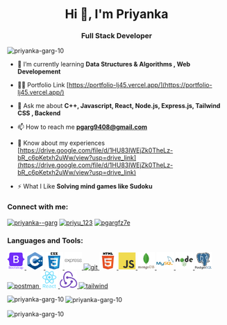 <h1 align="center">Hi 👋, I'm Priyanka</h1>
<h3 align="center">Full Stack Developer</h3>

<p align="left"> <img src="https://komarev.com/ghpvc/?username=priyanka-garg-10&label=Profile%20views&color=0e75b6&style=flat" alt="priyanka-garg-10" /> </p>

- 🌱 I’m currently learning **Data Structures & Algorithms , Web Developement**

- 👨‍💻 Portfolio Link [https://portfolio-lj45.vercel.app/](https://portfolio-lj45.vercel.app/)

- 💬 Ask me about **C++, Javascript, React, Node.js, Express.js, Tailwind CSS , Backend**

- 📫 How to reach me **pgarg9408@gmail.com**

- 📄 Know about my experiences [https://drive.google.com/file/d/1HU83IWEjZk0TheLz-bR_c6pKetxh2uWw/view?usp=drive_link](https://drive.google.com/file/d/1HU83IWEjZk0TheLz-bR_c6pKetxh2uWw/view?usp=drive_link)

- ⚡ What I Like **Solving mind games like Sudoku**

<h3 align="left">Connect with me:</h3>
<p align="left">
<a href="https://linkedin.com/in/priyanka--garg" target="blank"><img align="center" src="https://raw.githubusercontent.com/rahuldkjain/github-profile-readme-generator/master/src/images/icons/Social/linked-in-alt.svg" alt="priyanka--garg" height="30" width="40" /></a>
<a href="https://www.leetcode.com/priyu_123" target="blank"><img align="center" src="https://raw.githubusercontent.com/rahuldkjain/github-profile-readme-generator/master/src/images/icons/Social/leet-code.svg" alt="priyu_123" height="30" width="40" /></a>
<a href="https://auth.geeksforgeeks.org/user/pgargfz7e" target="blank"><img align="center" src="https://raw.githubusercontent.com/rahuldkjain/github-profile-readme-generator/master/src/images/icons/Social/geeks-for-geeks.svg" alt="pgargfz7e" height="30" width="40" /></a>
</p>

<h3 align="left">Languages and Tools:</h3>
<p align="left"> <a href="https://getbootstrap.com" target="_blank" rel="noreferrer"> <img src="https://raw.githubusercontent.com/devicons/devicon/master/icons/bootstrap/bootstrap-plain-wordmark.svg" alt="bootstrap" width="40" height="40"/> </a> <a href="https://www.w3schools.com/cpp/" target="_blank" rel="noreferrer"> <img src="https://raw.githubusercontent.com/devicons/devicon/master/icons/cplusplus/cplusplus-original.svg" alt="cplusplus" width="40" height="40"/> </a> <a href="https://www.w3schools.com/css/" target="_blank" rel="noreferrer"> <img src="https://raw.githubusercontent.com/devicons/devicon/master/icons/css3/css3-original-wordmark.svg" alt="css3" width="40" height="40"/> </a> <a href="https://expressjs.com" target="_blank" rel="noreferrer"> <img src="https://raw.githubusercontent.com/devicons/devicon/master/icons/express/express-original-wordmark.svg" alt="express" width="40" height="40"/> </a> <a href="https://git-scm.com/" target="_blank" rel="noreferrer"> <img src="https://www.vectorlogo.zone/logos/git-scm/git-scm-icon.svg" alt="git" width="40" height="40"/> </a> <a href="https://www.w3.org/html/" target="_blank" rel="noreferrer"> <img src="https://raw.githubusercontent.com/devicons/devicon/master/icons/html5/html5-original-wordmark.svg" alt="html5" width="40" height="40"/> </a> <a href="https://developer.mozilla.org/en-US/docs/Web/JavaScript" target="_blank" rel="noreferrer"> <img src="https://raw.githubusercontent.com/devicons/devicon/master/icons/javascript/javascript-original.svg" alt="javascript" width="40" height="40"/> </a> <a href="https://www.mongodb.com/" target="_blank" rel="noreferrer"> <img src="https://raw.githubusercontent.com/devicons/devicon/master/icons/mongodb/mongodb-original-wordmark.svg" alt="mongodb" width="40" height="40"/> </a> <a href="https://www.mysql.com/" target="_blank" rel="noreferrer"> <img src="https://raw.githubusercontent.com/devicons/devicon/master/icons/mysql/mysql-original-wordmark.svg" alt="mysql" width="40" height="40"/> </a> <a href="https://nodejs.org" target="_blank" rel="noreferrer"> <img src="https://raw.githubusercontent.com/devicons/devicon/master/icons/nodejs/nodejs-original-wordmark.svg" alt="nodejs" width="40" height="40"/> </a> <a href="https://www.postgresql.org" target="_blank" rel="noreferrer"> <img src="https://raw.githubusercontent.com/devicons/devicon/master/icons/postgresql/postgresql-original-wordmark.svg" alt="postgresql" width="40" height="40"/> </a> <a href="https://postman.com" target="_blank" rel="noreferrer"> <img src="https://www.vectorlogo.zone/logos/getpostman/getpostman-icon.svg" alt="postman" width="40" height="40"/> </a> <a href="https://reactjs.org/" target="_blank" rel="noreferrer"> <img src="https://raw.githubusercontent.com/devicons/devicon/master/icons/react/react-original-wordmark.svg" alt="react" width="40" height="40"/> </a> <a href="https://redux.js.org" target="_blank" rel="noreferrer"> <img src="https://raw.githubusercontent.com/devicons/devicon/master/icons/redux/redux-original.svg" alt="redux" width="40" height="40"/> </a> <a href="https://tailwindcss.com/" target="_blank" rel="noreferrer"> <img src="https://www.vectorlogo.zone/logos/tailwindcss/tailwindcss-icon.svg" alt="tailwind" width="40" height="40"/> </a> </p>

<p><img align="left" src="https://github-readme-stats.vercel.app/api/top-langs?username=priyanka-garg-10&show_icons=true&locale=en&layout=compact" alt="priyanka-garg-10" /></p>

<p>&nbsp;<img align="center" src="https://github-readme-stats.vercel.app/api?username=priyanka-garg-10&show_icons=true&locale=en" alt="priyanka-garg-10" /></p>

<p><img align="center" src="https://github-readme-streak-stats.herokuapp.com/?user=priyanka-garg-10&" alt="priyanka-garg-10" /></p>
